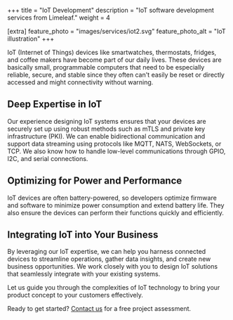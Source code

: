 +++
title = "IoT Development"
description = "IoT software development services from Limeleaf."
weight = 4

[extra]
feature_photo = "images/services/iot2.svg"
feature_photo_alt = "IoT illustration"
+++

IoT (Internet of Things) devices like smartwatches, thermostats, fridges, and coffee makers have become part of our daily lives. These devices are basically small, programmable computers that need to be especially reliable, secure, and stable since they often can't easily be reset or directly accessed and  might connectivity without warning.

## Deep Expertise in IoT

Our experience designing IoT systems ensures that your devices are securely set up using robust methods such as mTLS and private key infrastructure (PKI). We can enable bidirectional communication and support data streaming using protocols like MQTT, NATS, WebSockets, or TCP. We also know how to handle low-level communications through GPIO, I2C, and serial connections.

## Optimizing for Power and Performance  

IoT devices are often battery-powered, so developers optimize firmware and software to minimize power consumption and extend battery life. They also ensure the devices can perform their functions quickly and efficiently.

## Integrating IoT into Your Business

By leveraging our IoT expertise, we can help you harness connected devices to streamline operations, gather data insights, and create new business opportunities. We work closely with you to design IoT solutions that seamlessly integrate with your existing systems.

Let us guide you through the complexities of IoT technology to bring your product concept to your customers effectively.

Ready to get started? [Contact us](https://limeleaf.net/contact/ "Contact us") for a free project assessment.
